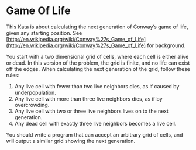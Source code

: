 # Game Of Life

This Kata is about calculating the next generation of Conway’s game of life,
given any starting position. See
[http://en.wikipedia.org/wiki/Conway%27s_Game_of_Life](http://en.wikipedia.org/wiki/Conway%27s_Game_of_Life)
for background.

You start with a two dimensional grid of cells, where each cell is either alive
or dead. In this version of the problem, the grid is finite, and no life can exist
off the edges. When calculating the next generation of the grid, follow these rules:
 
1) Any live cell with fewer than two live neighbors dies, as if caused by underpopulation.
2) Any live cell with more than three live neighbors dies, as if by overcrowding.
3) Any live cell with two or three live neighbors lives on to the next generation.
4) Any dead cell with exactly three live neighbors becomes a live cell.

You should write a program that can accept an arbitrary grid of cells, and
will output a similar grid showing the next generation.